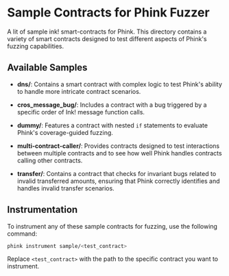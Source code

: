 # Sample Contracts for Phink Fuzzer

A lit of sample ink! smart-contracts for Phink. This directory contains a variety of smart contracts
designed to test different aspects of Phink's fuzzing capabilities.

## Available Samples

- **dns/**: Contains a smart contract with complex logic to test Phink's ability to handle more intricate contract
  scenarios.

- **cros_message_bug/**: Includes a contract with a bug triggered by a specific order of Ink! message function calls.

- **dummy/**: Features a contract with nested `if` statements to evaluate Phink's coverage-guided fuzzing.

- **multi-contract-caller/**: Provides contracts designed to test interactions between multiple contracts and to see how
  well Phink handles contracts calling other contracts.

- **transfer/**: Contains a contract that checks for invariant bugs related to invalid transferred amounts, ensuring
  that Phink correctly identifies and handles invalid transfer scenarios.

## Instrumentation

To instrument any of these sample contracts for fuzzing, use the following command:

```bash
phink instrument sample/<test_contract>
```

Replace `<test_contract>` with the path to the specific contract you want to instrument.